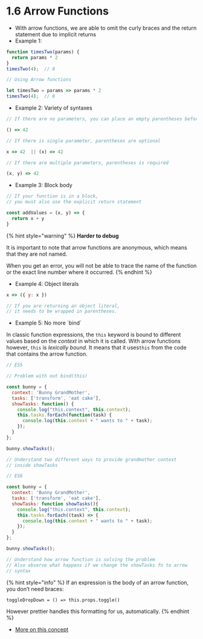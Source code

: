 # 1.6 Arrow Functions

* With arrow functions, we are able to omit the curly braces and the return statement due to implicit returns
* Example 1:

```javascript
function timesTwo(params) {
  return params * 2
}
timesTwo(4);  // 8

// Using Arrow functions

let timesTwo = params => params * 2
timesTwo(4);  // 8
```

* Example 2:  Variety of syntaxes

```javascript
// If there are no parameters, you can place an empty parentheses before =>

() => 42

// If there is single parameter, parentheses are optional

x => 42  || (x) => 42

// If there are multiple parameters, parentheses is required

(x, y) => 42
```

* Example 3:  Block body

```javascript
// If your function is in a block, 
// you must also use the explicit return statement

const addValues = (x, y) => {
  return x + y
}
```

{% hint style="warning" %}
**Harder to debug**

It is important to note that arrow functions are anonymous, which means that they are not named.

When you get an error, you will not be able to trace the name of the function or the exact line number where it occurred.
{% endhint %}

* Example 4: Object literals

```javascript
x => ({ y: x })

// If you are returning an object literal, 
// it needs to be wrapped in parentheses. 
```

* Example 5: No more \`bind\`

In classic function expressions, the `this` keyword is bound to different values based on the _context_ in which it is called. With arrow functions however, `this` is _lexically bound_. It means that it uses`this` from the code that contains the arrow function.

```javascript
// ES5

// Problem with out bind(this)

const bunny = {
  context: 'Bunny GrandMother',
  tasks: ['transform', 'eat cake'],
  showTasks: function() {
    console.log("this.context", this.context);
    this.tasks.forEach(function(task) {
      console.log(this.context + " wants to " + task);
    });
  }
};

bunny.showTasks();

// Understand two different ways to provide grandmother context 
// inside showTasks 
```

```javascript
// ES6

const bunny = {
  context: 'Bunny GrandMother',
  tasks: ['transform', 'eat cake'],
  showTasks: function showTasks(){
    console.log("this.context", this.context);
    this.tasks.forEach((task) => {
      console.log(this.context + " wants to " + task);
    });
  }
};

bunny.showTasks();

// Understand how arrow function is solving the problem
// Also observe what happens if we change the showTasks fn to arrow
// syntax 

```

{% hint style="info" %}
If an expression is the body of an arrow function, you don’t need braces:

`toggleDropDown = () => this.props.toggle()`

However prettier handles this formatting for us, automatically.
{% endhint %}

* [More on this concept](https://medium.freecodecamp.org/learn-es6-the-dope-way-part-ii-arrow-functions-and-the-this-keyword-381ac7a32881) 

